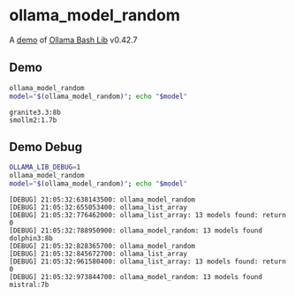 # ollama_model_random

A [demo](../README.md#demos) of [Ollama Bash Lib](https://github.com/attogram/ollama-bash-lib) v0.42.7

## Demo

```bash
ollama_model_random
model="$(ollama_model_random)"; echo "$model"
```
```
granite3.3:8b
smollm2:1.7b
```

## Demo Debug

```bash
OLLAMA_LIB_DEBUG=1
ollama_model_random
model="$(ollama_model_random)"; echo "$model"
```
```
[DEBUG] 21:05:32:638143500: ollama_model_random
[DEBUG] 21:05:32:655053400: ollama_list_array
[DEBUG] 21:05:32:776462000: ollama_list_array: 13 models found: return 0
[DEBUG] 21:05:32:788950900: ollama_model_random: 13 models found
dolphin3:8b
[DEBUG] 21:05:32:828365700: ollama_model_random
[DEBUG] 21:05:32:845672700: ollama_list_array
[DEBUG] 21:05:32:961580400: ollama_list_array: 13 models found: return 0
[DEBUG] 21:05:32:973844700: ollama_model_random: 13 models found
mistral:7b
```
